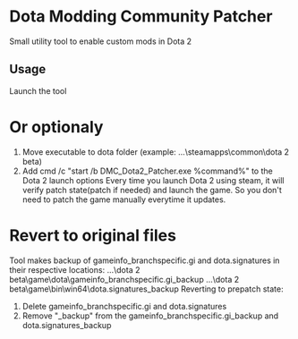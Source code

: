 # Dota Modding Community Patcher

Small utility tool to enable custom mods in Dota 2

## Usage
Launch the tool
# Or optionaly
1. Move executable to dota folder (example: ...\steamapps\common\dota 2 beta)
2. Add cmd /c "start /b DMC_Dota2_Patcher.exe %command%" to the Dota 2 launch options
Every time you launch Dota 2 using steam, it will verify patch state(patch if needed) and launch the game.
So you don't need to patch the game manually everytime it updates.

# Revert to original files
Tool makes backup of gameinfo_branchspecific.gi and dota.signatures in their respective locations:
...\dota 2 beta\game\dota\gameinfo_branchspecific.gi_backup
...\dota 2 beta\game\bin\win64\dota.signatures_backup
Reverting to prepatch state:
1. Delete gameinfo_branchspecific.gi and dota.signatures
2. Remove "_backup" from the gameinfo_branchspecific.gi_backup and dota.signatures_backup
